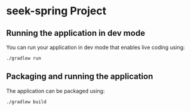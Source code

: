 # seek-spring Project

## Running the application in dev mode

You can run your application in dev mode that enables live coding using:
```shell script
./gradlew run
```

## Packaging and running the application

The application can be packaged using:
```shell script
./gradlew build
```
